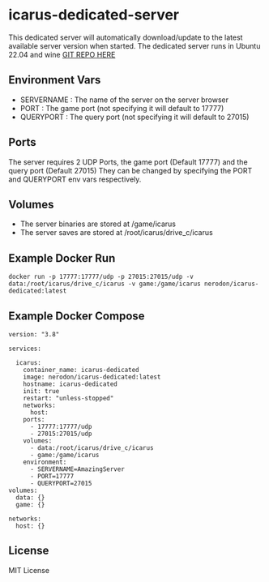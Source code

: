 # icarus-dedicated-server
This dedicated server will automatically download/update to the latest available server version when started. The dedicated server runs in Ubuntu 22.04 and wine
[GIT REPO HERE](https://gitlab.com/fred-beauch/icarus-dedicated-server)

## Environment Vars
- SERVERNAME : The name of the server on the server browser
- PORT : The game port (not specifying it will default to 17777)
- QUERYPORT : The query port (not specifying it will default to 27015)

## Ports
The server requires 2 UDP Ports, the game port (Default 17777) and the query port (Default 27015)
They can be changed by specifying the PORT and QUERYPORT env vars respectively.

## Volumes
- The server binaries are stored at /game/icarus
- The server saves are stored at /root/icarus/drive_c/icarus

## Example Docker Run
```
docker run -p 17777:17777/udp -p 27015:27015/udp -v data:/root/icarus/drive_c/icarus -v game:/game/icarus nerodon/icarus-dedicated:latest
```
## Example Docker Compose
```
version: "3.8"

services:
 
  icarus:
    container_name: icarus-dedicated
    image: nerodon/icarus-dedicated:latest
    hostname: icarus-dedicated
    init: true
    restart: "unless-stopped"
    networks:
      host:
    ports:
      - 17777:17777/udp
      - 27015:27015/udp
    volumes:
      - data:/root/icarus/drive_c/icarus
      - game:/game/icarus
    environment:
      - SERVERNAME=AmazingServer
      - PORT=17777
      - QUERYPORT=27015
volumes:
  data: {}
  game: {}
 
networks:
  host: {}
```

## License
MIT License
